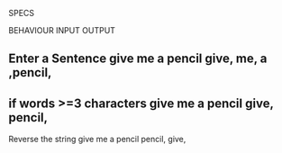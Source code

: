 SPECS


BEHAVIOUR                       INPUT               OUTPUT

Enter a Sentence            give me a pencil      give, me, a ,pencil,
----------------------------------------------------------------------
if words >=3 characters     give me a pencil      give, pencil,
----------------------------------------------------------------------
Reverse the string          give me a pencil      pencil, give,

